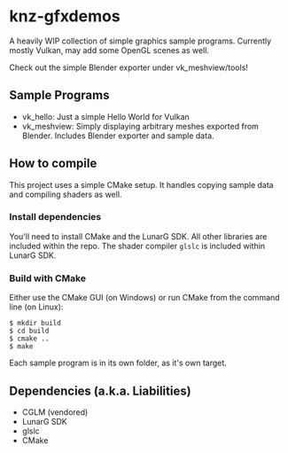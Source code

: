 # knz-gfxdemos
A heavily WIP collection of simple graphics sample programs.
Currently mostly Vulkan, may add some OpenGL scenes as well.

Check out the simple Blender exporter under vk_meshview/tools!

## Sample Programs
* vk_hello: Just a simple Hello World for Vulkan
* vk_meshview: Simply displaying arbitrary meshes exported from Blender. Includes Blender exporter and sample data.

## How to compile
This project uses a simple CMake setup. It handles copying sample data and compiling shaders as well.

### Install dependencies
You'll need to install CMake and the LunarG SDK.
All other libraries are included within the repo.
The shader compiler ```glslc``` is included within LunarG SDK.

### Build with CMake
Either use the CMake GUI (on Windows) or run CMake from the command line (on Linux):

```
$ mkdir build
$ cd build
$ cmake ..
$ make
```

Each sample program is in its own folder, as it's own target.

## Dependencies (a.k.a. Liabilities)
* CGLM (vendored)
* LunarG SDK
* glslc
* CMake
